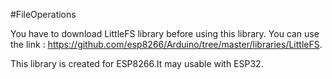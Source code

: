 #FileOperations

You have to download LittleFS library before using this library. You can use the link : https://github.com/esp8266/Arduino/tree/master/libraries/LittleFS.

This library is created for ESP8266.It may usable with ESP32. 
